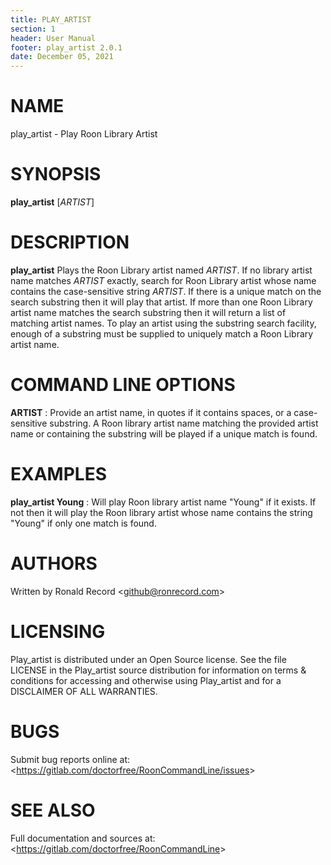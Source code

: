 ```yaml
---
title: PLAY_ARTIST
section: 1
header: User Manual
footer: play_artist 2.0.1
date: December 05, 2021
---
```

# NAME
play_artist - Play Roon Library Artist

# SYNOPSIS
**play_artist** [*ARTIST*]

# DESCRIPTION
**play_artist** Plays the Roon Library artist named *ARTIST*. If no library artist name matches *ARTIST* exactly, search for Roon Library artist whose name contains the case-sensitive string *ARTIST*. If there is a unique match on the search substring then it will play that artist. If more than one Roon Library artist name matches the search substring then it will return a list of matching artist names. To play an artist using the substring search facility, enough of a substring must be supplied to uniquely match a Roon Library artist name.

# COMMAND LINE OPTIONS
**ARTIST**
:  Provide an artist name, in quotes if it contains spaces, or a case-sensitive substring. A Roon library artist name matching the provided artist name or containing the substring will be played if a unique match is found.

# EXAMPLES
**play_artist Young**
: Will play Roon library artist name "Young" if it exists. If not then it will play the Roon library artist whose name contains the string "Young" if only one match is found.

# AUTHORS
Written by Ronald Record &lt;github@ronrecord.com&gt;

# LICENSING
Play_artist is distributed under an Open Source license.
See the file LICENSE in the Play_artist source distribution
for information on terms &amp; conditions for accessing and
otherwise using Play_artist and for a DISCLAIMER OF ALL WARRANTIES.

# BUGS
Submit bug reports online at: &lt;https://gitlab.com/doctorfree/RoonCommandLine/issues&gt;

# SEE ALSO
Full documentation and sources at: &lt;https://gitlab.com/doctorfree/RoonCommandLine&gt;

